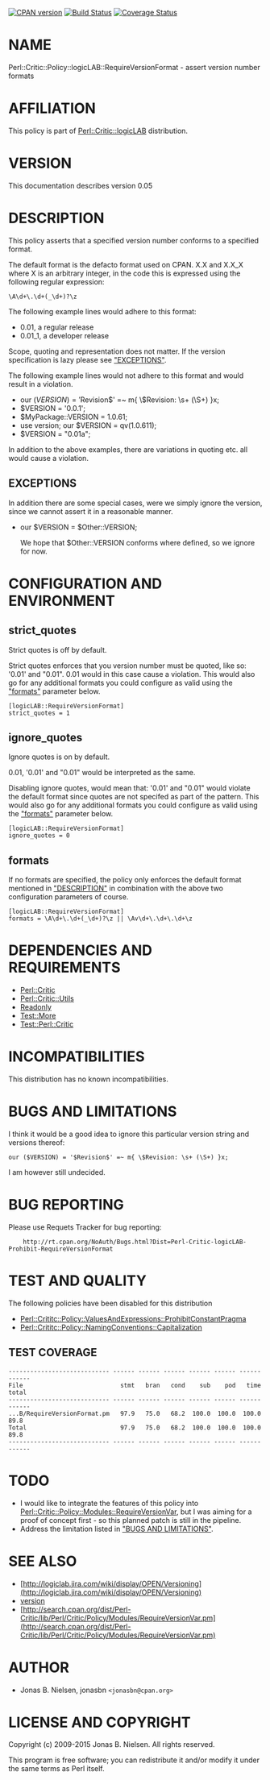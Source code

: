 [![CPAN version](https://badge.fury.io/pl/Perl-Critic-Policy-logicLAB-RequireVersionFormat.svg)](http://badge.fury.io/pl/Perl-Critic-Policy-logicLAB-RequireVersionFormat)
[![Build Status](https://travis-ci.org/jonasbn/pcpmrvf.svg?branch=master)](https://travis-ci.org/jonasbn/pcpmrvf)
[![Coverage Status](https://coveralls.io/repos/jonasbn/pcpmrvf/badge.png)](https://coveralls.io/r/jonasbn/pcpmrvf)

# NAME

Perl::Critic::Policy::logicLAB::RequireVersionFormat - assert version number formats

# AFFILIATION

This policy is part of [Perl::Critic::logicLAB](https://metacpan.org/pod/Perl::Critic::logicLAB) distribution.

# VERSION

This documentation describes version 0.05

# DESCRIPTION

This policy asserts that a specified version number conforms to a specified
format.

The default format is the defacto format used on CPAN. X.X and X.X\_X where X
is an arbitrary integer, in the code this is expressed using the following
regular expression:

    \A\d+\.\d+(_\d+)?\z

The following example lines would adhere to this format:

- 0.01, a regular release
- 0.01\_1, a developer release

Scope, quoting and representation does not matter. If the version specification
is lazy please see ["EXCEPTIONS"](#exceptions).

The following example lines would not adhere to this format and would result in
a violation.

- our ($VERSION) = '$Revision$' =~ m{ \\$Revision: \\s+ (\\S+) }x;
- $VERSION = '0.0.1';
- $MyPackage::VERSION = 1.0.61;
- use version; our $VERSION = qv(1.0.611);
- $VERSION = "0.01a";

In addition to the above examples, there are variations in quoting etc. all
would cause a violation.

## EXCEPTIONS

In addition there are some special cases, were we simply ignore the version,
since we cannot assert it in a reasonable manner.

- our $VERSION = $Other::VERSION;

    We hope that $Other::VERSION conforms where defined, so we ignore for now.

# CONFIGURATION AND ENVIRONMENT

## strict\_quotes

Strict quotes is off by default.

Strict quotes enforces that you version number must be quoted, like so:
'0.01' and "0.01". 0.01 would in this case cause a violation. This
would also go for any additional formats you could configure as valid using
the ["formats"](#formats) parameter below.

    [logicLAB::RequireVersionFormat]
    strict_quotes = 1

## ignore\_quotes

Ignore quotes is on by default.

0.01, '0.01' and "0.01" would be interpreted as the same.

Disabling ignore quotes, would mean that: '0.01' and "0.01" would violate the
default format since quotes are not specifed as part of the pattern. This
would also go for any additional formats you could configure as valid using
the ["formats"](#formats) parameter below.

    [logicLAB::RequireVersionFormat]
    ignore_quotes = 0

## formats

If no formats are specified, the policy only enforces the default format
mentioned in ["DESCRIPTION"](#description) in combination with the above two configuration
parameters of course.

    [logicLAB::RequireVersionFormat]
    formats = \A\d+\.\d+(_\d+)?\z || \Av\d+\.\d+\.\d+\z

# DEPENDENCIES AND REQUIREMENTS

- [Perl::Critic](https://metacpan.org/pod/Perl::Critic)
- [Perl::Critic::Utils](https://metacpan.org/pod/Perl::Critic::Utils)
- [Readonly](https://metacpan.org/pod/Readonly)
- [Test::More](https://metacpan.org/pod/Test::More)
- [Test::Perl::Critic](https://metacpan.org/pod/Test::Perl::Critic)

# INCOMPATIBILITIES

This distribution has no known incompatibilities.

# BUGS AND LIMITATIONS

I think it would be a good idea to ignore this particular version string and versions thereof:

    our ($VERSION) = '$Revision$' =~ m{ \$Revision: \s+ (\S+) }x;

I am however still undecided.

# BUG REPORTING

Please use Requets Tracker for bug reporting:

        http://rt.cpan.org/NoAuth/Bugs.html?Dist=Perl-Critic-logicLAB-Prohibit-RequireVersionFormat

# TEST AND QUALITY

The following policies have been disabled for this distribution

- [Perl::Crititc::Policy::ValuesAndExpressions::ProhibitConstantPragma](https://metacpan.org/pod/Perl::Crititc::Policy::ValuesAndExpressions::ProhibitConstantPragma)
- [Perl::Crititc::Policy::NamingConventions::Capitalization](https://metacpan.org/pod/Perl::Crititc::Policy::NamingConventions::Capitalization)

## TEST COVERAGE

    ---------------------------- ------ ------ ------ ------ ------ ------ ------
    File                           stmt   bran   cond    sub    pod   time  total
    ---------------------------- ------ ------ ------ ------ ------ ------ ------
    ...B/RequireVersionFormat.pm   97.9   75.0   68.2  100.0  100.0  100.0   89.8
    Total                          97.9   75.0   68.2  100.0  100.0  100.0   89.8
    ---------------------------- ------ ------ ------ ------ ------ ------ ------

# TODO

- I would like to integrate the features of this policy into [Perl::Critic::Policy::Modules::RequireVersionVar](https://metacpan.org/pod/Perl::Critic::Policy::Modules::RequireVersionVar), but I was aiming for a proof of concept first - so this planned patch is still in the pipeline.
- Address the limitation listed in ["BUGS AND LIMITATIONS"](#bugs-and-limitations).

# SEE ALSO

- [http://logiclab.jira.com/wiki/display/OPEN/Versioning](http://logiclab.jira.com/wiki/display/OPEN/Versioning)
- [version](https://metacpan.org/pod/version)
- [http://search.cpan.org/dist/Perl-Critic/lib/Perl/Critic/Policy/Modules/RequireVersionVar.pm](http://search.cpan.org/dist/Perl-Critic/lib/Perl/Critic/Policy/Modules/RequireVersionVar.pm)

# AUTHOR

- Jonas B. Nielsen, jonasbn `<jonasbn@cpan.org>`

# LICENSE AND COPYRIGHT

Copyright (c) 2009-2015 Jonas B. Nielsen. All rights reserved.

This program is free software; you can redistribute it and/or modify it under the same terms as Perl itself.
